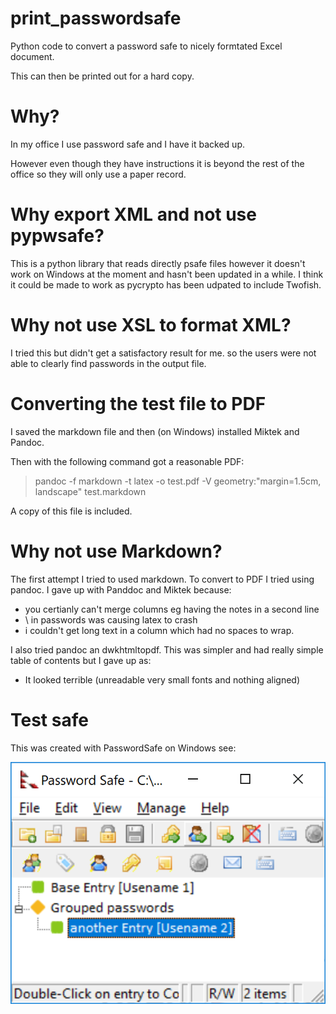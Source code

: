 # print_passwordsafe
Python code to convert a password safe to nicely formtated Excel document.

This can then be printed out for a hard copy.  

# Why?
In my office I use password safe and I have it backed up.  

However even though they have instructions it is beyond the 
rest of the office so they will only use a paper record.

# Why export XML and not use pypwsafe?

This is a python library that reads directly psafe files
however it doesn't work on Windows at the moment and hasn't been
updated in a while.  I think it could be made to work as
pycrypto has been udpated to include Twofish.

# Why not use XSL to format XML?
I tried this but didn't get a satisfactory result for me. 
so the users were not able to clearly find passwords in the
output file.

# Converting the test file to PDF
I saved the markdown file and then (on Windows) installed Miktek and Pandoc.

Then with the following command got a reasonable PDF:
> pandoc -f markdown -t latex -o test.pdf -V geometry:"margin=1.5cm, landscape" test.markdown

A copy of this file is included.

# Why not use Markdown?
The first attempt I tried to used markdown.  To convert to PDF I tried using
pandoc.
I gave up with Panddoc and Miktek because:
  - you certianly can't merge columns eg having the notes
  in  a second line
  - \ in passwords was causing latex to crash
  - i couldn't get long text in a column which had no spaces to
  wrap.
  
I also tried pandoc an dwkhtmltopdf.  This was simpler and had really simple 
table of contents but I gave up as:
- It looked terrible (unreadable very small fonts and nothing aligned)

# Test safe
This was created with PasswordSafe on Windows see:

![](images\PasswordSafe.png)